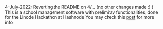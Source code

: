 4-July-2022: Reverting the README on  4/... (no other changes made :) )
This is a school management software with prelimiray functionalities, done for the Linode Hackathon at Hashnode
You may check this [post](https://networkandcode.hashnode.dev/school-admin-app-with-nextjs-on-linode) for more info
